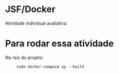 # JSF/Docker
Atividade individual avaliativa


# Para rodar essa atividade

Na raiz do projeto:

```mvn clean package
     sudo docker-compose up --build
```
